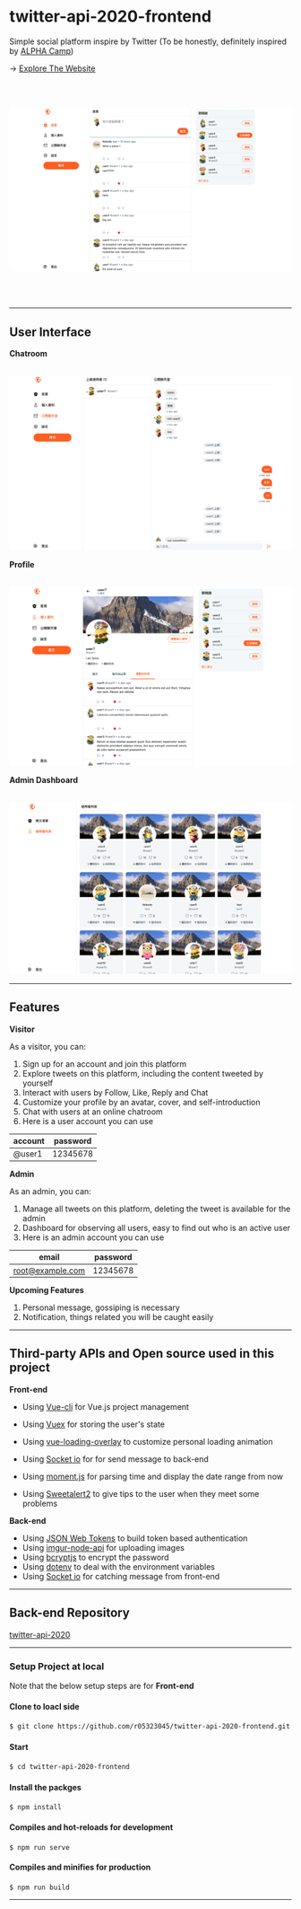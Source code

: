 # twitter-api-2020-frontend 

Simple social platform inspire by Twitter (To be honestly, definitely inspired by [ALPHA Camp](https://tw.alphacamp.co/))

<p align="left">
  &#8594; <a  href="https://r05323045.github.io/twitter-api-2020-frontend/">Explore The Website</a>
</p>

<br/><br/>

<p align="center">
  <img src="./public/images/Project-First-Look.png" />
</p>
<br/><br/>

---

## User Interface

**Chatroom**
<br/><br/>
<p align="center">
  <img src="./public/images/Chatroom.png" />
</p>

**Profile**
<br/><br/>
<p align="center">
  <img src="./public/images/Profile.png" />
</p>

**Admin Dashboard**
<br/><br/>
<p align="center">
  <img src="./public/images/Admin-Dashboard.png" />
</p>

---

## Features

**Visitor**

As a visitor, you can:

1. Sign up for an account and join this platform
2. Explore tweets on this platform, including the content tweeted by yourself
2. Interact with users by Follow, Like, Reply and Chat 
3. Customize your profile by an avatar, cover, and self-introduction
4. Chat with users at an online chatroom
5. Here is a user account you can use

|  account   | password  |
|  ----  | ----  |
| @user1  | 12345678 |

**Admin**

As an admin, you can:

1. Manage all tweets on this platform, deleting the tweet is available for the admin
2. Dashboard for observing all users, easy to find out who is an active user
3. Here is an admin account you can use

|  email   | password  |
|  ----  | ----  |
| root@example.com  | 12345678 |

**Upcoming Features**

1. Personal message, gossiping is necessary
2. Notification, things related you will be caught easily

---

## Third-party APIs and Open source used in this project

**Front-end**

- Using [Vue-cli](https://cli.vuejs.org/) for Vue.js project  management
- Using [Vuex](https://github.com/vuejs/vuex) for storing the user's state
- Using [vue-loading-overlay](https://github.com/ankurk91/vue-loading-overlay) to customize personal loading animation
- Using [Socket io](https://github.com/socketio/socket.io) for for send message to back-end

- Using [moment.js](https://github.com/moment/moment/) for parsing time and display the date range from now
- Using [Sweetalert2](https://github.com/sweetalert2/sweetalert2) to give tips to the user when they meet some problems

**Back-end**

- Using [JSON Web Tokens](https://jwt.io/) to build token based authentication
- Using [imgur-node-api](https://github.com/jamiees2/imgur-node-api) for uploading images
- Using [bcryptjs](https://github.com/dcodeIO/bcrypt.js) to encrypt the password
- Using [dotenv](https://github.com/motdotla/dotenv) to deal with the environment variables
- Using [Socket io](https://github.com/socketio/socket.io) for catching message from front-end

---

## Back-end Repository

[twitter-api-2020](https://github.com/iamy8000/twitter-api-2020)

---
### Setup Project at local

Note that the below setup steps are for **Front-end**


#### Clone to loacl side
```bash
$ git clone https://github.com/r05323045/twitter-api-2020-frontend.git
```
#### Start
```bash
$ cd twitter-api-2020-frontend
```
#### Install the packges
```bach
$ npm install
```
#### Compiles and hot-reloads for development
```bach
$ npm run serve
```
#### Compiles and minifies for production
```bach
$ npm run build
```
---

